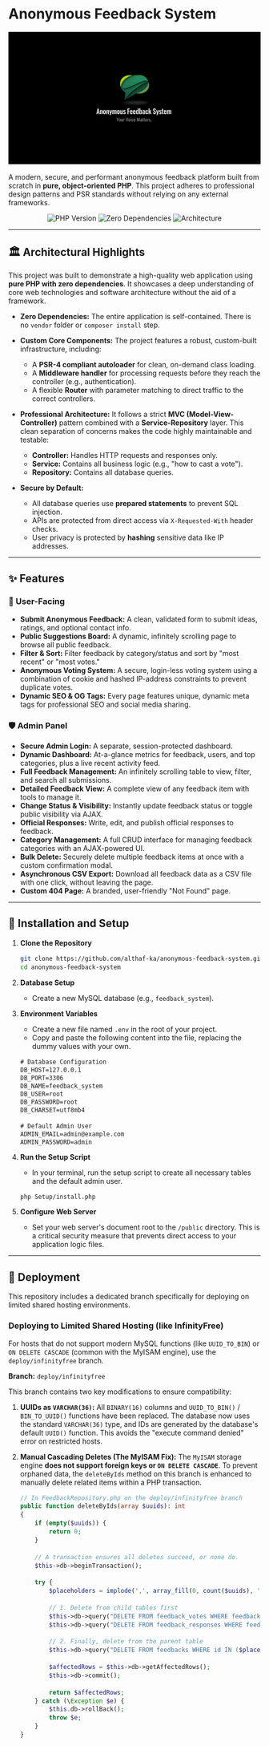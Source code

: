 # Anonymous Feedback System

<p align="center">
  <img src="https://raw.githubusercontent.com/althaf-ka/anonymous-feedback-system/main/public/default-og-image.png?raw=true" alt="Anonymous Feedback System Logo" width="600">
</p>

A modern, secure, and performant anonymous feedback platform built from scratch in **pure, object-oriented PHP**. This project adheres to professional design patterns and PSR standards without relying on any external frameworks.

<p align="center">
  <img src="https://img.shields.io/badge/PHP-8.0%2B-777BB4?style=for-the-badge&logo=php" alt="PHP Version">
  <img src="https://img.shields.io/badge/Dependencies-Zero-brightgreen?style=for-the-badge" alt="Zero Dependencies">
  <img src="https://img.shields.io/badge/Architecture-MVC%20%2F%20Service--Repository-blue?style=for-the-badge" alt="Architecture">
</p>

---

## 🏛️ Architectural Highlights

This project was built to demonstrate a high-quality web application using **pure PHP with zero dependencies**. It showcases a deep understanding of core web technologies and software architecture without the aid of a framework.

- **Zero Dependencies:** The entire application is self-contained. There is no `vendor` folder or `composer install` step.

- **Custom Core Components:** The project features a robust, custom-built infrastructure, including:

  - A **PSR-4 compliant autoloader** for clean, on-demand class loading.
  - A **Middleware handler** for processing requests before they reach the controller (e.g., authentication).
  - A flexible **Router** with parameter matching to direct traffic to the correct controllers.

- **Professional Architecture:** It follows a strict **MVC (Model-View-Controller)** pattern combined with a **Service-Repository** layer. This clean separation of concerns makes the code highly maintainable and testable:

  - **Controller:** Handles HTTP requests and responses only.
  - **Service:** Contains all business logic (e.g., "how to cast a vote").
  - **Repository:** Contains all database queries.

- **Secure by Default:**
  - All database queries use **prepared statements** to prevent SQL injection.
  - APIs are protected from direct access via `X-Requested-With` header checks.
  - User privacy is protected by **hashing** sensitive data like IP addresses.

---

## ✨ Features

### 👤 User-Facing

- **Submit Anonymous Feedback:** A clean, validated form to submit ideas, ratings, and optional contact info.
- **Public Suggestions Board:** A dynamic, infinitely scrolling page to browse all public feedback.
- **Filter & Sort:** Filter feedback by category/status and sort by "most recent" or "most votes."
- **Anonymous Voting System:** A secure, login-less voting system using a combination of cookie and hashed IP-address constraints to prevent duplicate votes.
- **Dynamic SEO & OG Tags:** Every page features unique, dynamic meta tags for professional SEO and social media sharing.

### 🛡️ Admin Panel

- **Secure Admin Login:** A separate, session-protected dashboard.
- **Dynamic Dashboard:** At-a-glance metrics for feedback, users, and top categories, plus a live recent activity feed.
- **Full Feedback Management:** An infinitely scrolling table to view, filter, and search all submissions.
- **Detailed Feedback View:** A complete view of any feedback item with tools to manage it.
- **Change Status & Visibility:** Instantly update feedback status or toggle public visibility via AJAX.
- **Official Responses:** Write, edit, and publish official responses to feedback.
- **Category Management:** A full CRUD interface for managing feedback categories with an AJAX-powered UI.
- **Bulk Delete:** Securely delete multiple feedback items at once with a custom confirmation modal.
- **Asynchronous CSV Export:** Download all feedback data as a CSV file with one click, without leaving the page.
- **Custom 404 Page:** A branded, user-friendly "Not Found" page.

---

## 🚀 Installation and Setup

1.  **Clone the Repository**

    ```bash
    git clone https://github.com/althaf-ka/anonymous-feedback-system.git
    cd anonymous-feedback-system
    ```

2.  **Database Setup**

    - Create a new MySQL database (e.g., `feedback_system`).

3.  **Environment Variables**

    - Create a new file named `.env` in the root of your project.
    - Copy and paste the following content into the file, replacing the dummy values with your own.

    ```dotenv
    # Database Configuration
    DB_HOST=127.0.0.1
    DB_PORT=3306
    DB_NAME=feedback_system
    DB_USER=root
    DB_PASSWORD=root
    DB_CHARSET=utf8mb4

    # Default Admin User
    ADMIN_EMAIL=admin@example.com
    ADMIN_PASSWORD=admin
    ```

4.  **Run the Setup Script**

    - In your terminal, run the setup script to create all necessary tables and the default admin user.

    ```bash
    php Setup/install.php
    ```

5.  **Configure Web Server**
    - Set your web server's document root to the `/public` directory. This is a critical security measure that prevents direct access to your application logic files.

---

## 🔀 Deployment

This repository includes a dedicated branch specifically for deploying on limited shared hosting environments.

### Deploying to Limited Shared Hosting (like InfinityFree)

For hosts that do not support modern MySQL functions (like `UUID_TO_BIN`) or `ON DELETE CASCADE` (common with the MyISAM engine), use the `deploy/infinityfree` branch.

**Branch:** `deploy/infinityfree`

This branch contains two key modifications to ensure compatibility:

1.  **UUIDs as `VARCHAR(36)`:**
    All `BINARY(16)` columns and `UUID_TO_BIN()` / `BIN_TO_UUID()` functions have been replaced. The database now uses the standard `VARCHAR(36)` type, and IDs are generated by the database's default `UUID()` function. This avoids the "execute command denied" error on restricted hosts.

2.  **Manual Cascading Deletes (The MyISAM Fix):**
    The `MyISAM` storage engine **does not support foreign keys or `ON DELETE CASCADE`**. To prevent orphaned data, the `deleteByIds` method on this branch is enhanced to manually delete related items within a PHP transaction.

    ```php
    // In FeedbackRepository.php on the deploy/infinityfree branch
    public function deleteByIds(array $uuids): int
    {
        if (empty($uuids)) {
            return 0;
        }

        // A transaction ensures all deletes succeed, or none do.
        $this->db->beginTransaction();

        try {
            $placeholders = implode(',', array_fill(0, count($uuids), '?'));

            // 1. Delete from child tables first
            $this->db->query("DELETE FROM feedback_votes WHERE feedback_id IN ($placeholders)", $uuids);
            $this->db->query("DELETE FROM feedback_responses WHERE feedback_id IN ($placeholders)", $uuids);

            // 2. Finally, delete from the parent table
            $this->db->query("DELETE FROM feedbacks WHERE id IN ($placeholders)", $uuids);

            $affectedRows = $this->db->getAffectedRows();
            $this->db->commit();

            return $affectedRows;
        } catch (\Exception $e) {
            $this.db->rollBack();
            throw $e;
        }
    }
    ```
